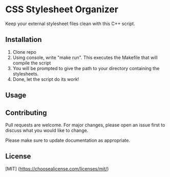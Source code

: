 # CSS Stylesheet Organizer

Keep your external stylesheet files clean with this C++ script. 

## Installation

 1. Clone repo
 2. Using console, write "make run". This executes the Makefile that will compile the script
 3. You will be prompted to give the path to your directory containing the stylesheets.
 4. Done, let the script do its work!
 
 ## Usage
 
 ## Contributing
 
 Pull requests are welcome. For major changes, please open an issue first to discuss what you would like to change.
 
 Please make sure to update documentation as appropriate.

## License
[MIT]
(https://choosealicense.com/licenses/mit/)
